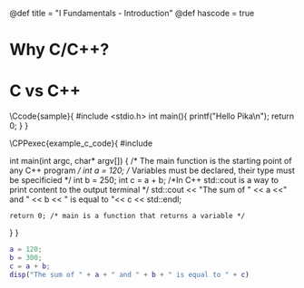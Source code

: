 @def title = "I Fundamentals - Introduction"
@def hascode = true

# Why C/C++?

# C vs C++

\Ccode{sample}{
#include <stdio.h>
int main(){
    printf("Hello Pika\n");
    return 0;
}
}

\CPPexec{example_c_code}{ 
#include <iostream> 

int main(int argc, char* argv[]) { /* The main function is the starting point of any C++ program */
    int a = 120; /* Variables must be declared, their type must be specificied */
    int b = 250;
    int c = a + b;
    /*In C++ std::cout is a way to print content to the output terminal */
    std::cout << "The sum of " << a <<" and " << b << " is equal to "<< c << std::endl;
    
    return 0; /* main is a function that returns a variable */
}
}

```matlab
a = 120;
b = 300;
c = a + b;
disp("The sum of " + a + " and " + b + " is equal to " + c)
```